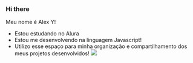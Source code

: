 ### Hi there

Meu nome é Alex Y!
 - Estou estudando no Alura
 - Estou me desenvolvendo na linguagem Javascript!
 - Utilizo esse espaço para minha organização e compartilhamento dos meus projetos desenvolvidos!
   ![](https://tenor.com/pt-BR/view/jojo-vibe-jjba-gif-18133386)

<!--
**alex-1y/alex-1y** is a ✨ _special_ ✨ repository because its `README.md` (this file) appears on your GitHub profile.

Here are some ideas to get you started:

- 🔭 I’m currently working on ...
- 🌱 I’m currently learning ...
- 👯 I’m looking to collaborate on ...
- 🤔 I’m looking for help with ...
- 💬 Ask me about ...
- 📫 How to reach me: ...
- 😄 Pronouns: ...
- ⚡ Fun fact: ...
-->
